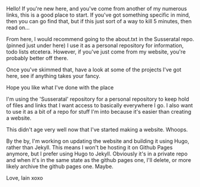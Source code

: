 Hello! If you're new here, and you've come from another of my numerous links, this is a good place to start.
If you've got something specific in mind, then you can go find that, but if this just sort of a way to kill 5 minutes, then read on...

From here, I would recommend going to the about.txt in the Susseratal repo. (pinned just under here) 
I use it as a personal repository for information, todo lists etcetera. However, if you've just come from my website, you're probably better off there.

Once you've skimmed that, have a look at some of the projects I've got here, see if anything takes your fancy. 

Hope you like what I've done with the place

I'm using the 'Susseratal' repository for a personal repository to keep hold of files and links that I want access to basically everywhere I go. I also want to use it as a bit of a repo for stuff I'm into because it's easier than creating a website. 

This didn't age very well now that I've started making a website. Whoops.

By the by, I'm working on updating the website and building it using Hugo, rather than Jekyll. This means I won't be hosting it on Github Pages anymore, but I prefer using Hugo to Jekyll. 
Obviously it's in a private repo and when it's in the same state as the github pages one, I'll delete, or more likely archive the github pages one. Maybe.

Love, Iain
xoxo
